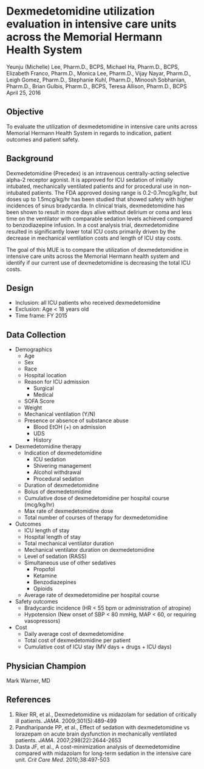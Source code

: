 # Dexmedetomidine utilization evaluation in intensive care units across the Memorial Hermann Health System
Yeunju (Michelle) Lee, Pharm.D., BCPS, Michael Ha, Pharm.D., BCPS, Elizabeth Franco, Pharm.D., Monica Lee, Pharm.D., Vijay Nayar, Pharm.D., Leigh Gomez, Pharm.D., Stephanie Kuhl, Pharm.D., Minoosh Sobhanian, Pharm.D., Brian Gulbis, Pharm.D., BCPS, Teresa Allison, Pharm.D., BCPS  
April 25, 2016  



## Objective

To evaluate the utilization of dexmedetomidine in intensive care units across Memorial Hermann Health System in regards to indication, patient outcomes and patient safety. 

## Background

Dexmedetomidine (Precedex) is an intravenous centrally-acting selective alpha-2 receptor agonist. It is approved for ICU sedation of initially intubated, mechanically ventilated patients and for procedural use in non-intubated patients. The FDA approved dosing range is 0.2-0.7mcg/kg/hr, but doses up to 1.5mcg/kg/hr has been studied that showed safety with higher incidences of sinus bradycardia. In clinical trials, dexmedetomidine has been shown to result in more days alive without delirium or coma and less time on the ventilator with comparable sedation levels achieved compared to benzodiazepine infusion. In a cost analysis trial, dexmedetomidine resulted in significantly lower total ICU costs primarily driven by the decrease in mechanical ventilation costs and length of ICU stay costs.

The goal of this MUE is to compare the utilization of dexmedetomidine in intensive care units across the Memorial Hermann health system and identify if our current use of dexmedetomidine is decreasing the total ICU costs. 

## Design

* Inclusion: all ICU patients who received dexmedetomidine 
* Exclusion: Age < 18 years old 
* Time frame: FY 2015

## Data Collection

* Demographics 
    - Age
    - Sex
    - Race 
    - Hospital location 
    - Reason for ICU admission
        + Surgical
        + Medical
    - SOFA Score
    - Weight
    - Mechanical ventilation (Y/N)
    - Presence or absence of substance abuse
        + Blood EtOH (+) on admission
        + UDS
        + History
* Dexmedetomidine therapy
    - Indication of dexmedetomidine
        + ICU sedation
        + Shivering management
        + Alcohol withdrawal
        + Procedural sedation
    - Duration of dexmedetomidine
    - Bolus of dexmedetomidine
    - Cumulative dose of dexmedetomidine per hospital course (mcg/kg/hr)
    - Max rate of dexmedetomidine dose 
    - Total number of courses of therapy for dexmedetomidine
* Outcomes
    - ICU length of stay
    - Hospital length of stay 
    - Total mechanical ventilator duration  
    - Mechanical ventilator duration on dexmedetomidine
    - Level of sedation (RASS)
    - Simultaneous use of other sedatives
        + Propofol
        + Ketamine
        + Benzodiazepines
        + Opioids
    - Average rate of dexmedetomidine per hospital course
* Safety outcomes
    - Bradycardic incidence (HR < 55 bpm or administration of atropine)
    - Hypotension (New onset of SBP < 80 mmHg, MAP < 60, or requiring vasopressors) 
* Cost
    - Daily average cost of dexmedetomidine
    - Total cost of dexmedetomidine per patient
    - Cumulative cost of ICU stay (MV days + drugs + ICU days)

## Physician Champion
Mark Warner, MD

## References
1. Riker RR, et al., Dexmedetomidine vs midazolam for sedation of critically ill patients. *JAMA*. 2009;301(5):489-499
2. Pandharipande PP, et al., Effect of sedation with dexmedetomidine vs lorazepam on acute brain dysfunction in mechanically ventilated patients. *JAMA*. 2007;298(22):2644-2653 
3. Dasta JF, et al., A cost-minimization analysis of dexmedetomidine compared with midazolam for long-term sedation in the intensive care unit. *Crit Care Med*. 2010;38:497-503
